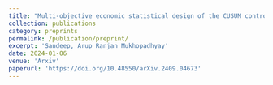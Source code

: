 ```yaml
---
title: "Multi-objective economic statistical design of the CUSUM control chart: NSGA II approach."
collection: publications
category: preprints
permalink: /publication/preprint/
excerpt: 'Sandeep, Arup Ranjan Mukhopadhyay'
date: 2024-01-06
venue: 'Arxiv'
paperurl: 'https://doi.org/10.48550/arXiv.2409.04673'
---
```

